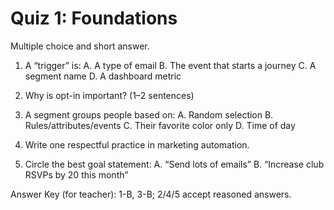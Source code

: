 # Quiz 1: Foundations

Multiple choice and short answer.

1) A “trigger” is:
   A. A type of email
   B. The event that starts a journey
   C. A segment name
   D. A dashboard metric

2) Why is opt-in important? (1–2 sentences)

3) A segment groups people based on:
   A. Random selection
   B. Rules/attributes/events
   C. Their favorite color only
   D. Time of day

4) Write one respectful practice in marketing automation.

5) Circle the best goal statement:
   A. “Send lots of emails”
   B. “Increase club RSVPs by 20 this month”

Answer Key (for teacher): 1-B, 3-B; 2/4/5 accept reasoned answers.


